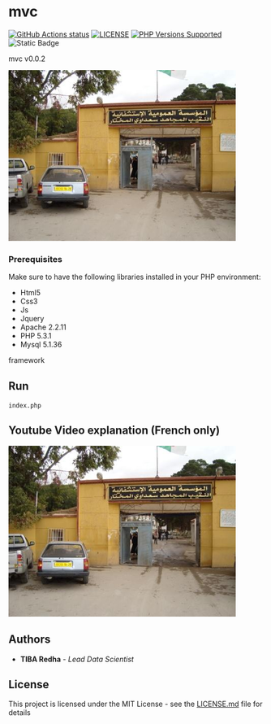 # mvc


<p align="left">
  <a href="https://github.com/nanasess/setup-php"><img alt="GitHub Actions status" src="https://github.com/nanasess/setup-php/workflows/Main%20workflow/badge.svg"></a>
  <a href="https://github.com/nanasess/setup-php/blob/master/LICENSE"><img alt="LICENSE" src="https://img.shields.io/badge/license-MIT-428f7e.svg"></a>
  <a href="#php-version-support"><img alt="PHP Versions Supported" src="https://img.shields.io/badge/php-%3E%3D%205.4-8892BF.svg"></a>
  <img alt="Static Badge" src="https://img.shields.io/badge/tiba-redha-green">
</p>

mvc
v0.0.2

![Alt Text](tiba.jpg)


### Prerequisites

Make sure to have the following libraries installed in your PHP environment:

- Html5
- Css3
- Js 
- Jquery
- Apache 2.2.11
- PHP 5.3.1
- Mysql 5.1.36


framework

## Run

```
index.php
```
## Youtube Video explanation (French only)


![Alt Text](tiba.jpg)

## Authors

* **TIBA Redha** - *Lead Data Scientist* 

## License

This project is licensed under the MIT License - see the [LICENSE.md](LICENSE.md) file for details
